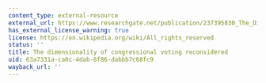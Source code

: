 ```yaml
---
content_type: external-resource
external_url: https://www.researchgate.net/publication/237395830_The_Dimensionality_of_Congressional_Voting_Reconsidered
has_external_license_warning: true
license: https://en.wikipedia.org/wiki/All_rights_reserved
status: ''
title: The dimensionality of congressional voting reconsidered
uid: 63a7331a-ca0c-4dab-8f86-dabbb7c68fc9
wayback_url: ''
---
```

